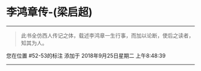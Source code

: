 # 李鸿章传-(梁启超)

---

> 此书全仿西人传记之体，载述李鸿章一生行事，而加以论断，使后之读者，知其为人。

您在位置 #52-53的标注 添加于 2018年9月25日星期二 上午8:48:39

---

